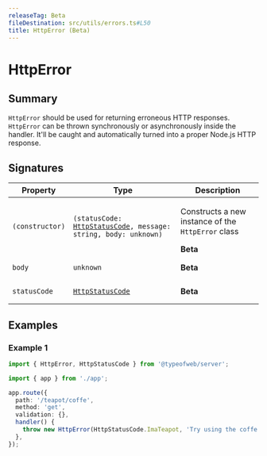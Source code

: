 ```yaml
---
releaseTag: Beta
fileDestination: src/utils/errors.ts#L50
title: HttpError (Beta)
---
```


# HttpError

## Summary

`HttpError` should be used for returning erroneous HTTP responses. `HttpError` can be thrown synchronously or asynchronously inside the handler. It'll be caught and automatically turned into a proper Node.js HTTP response.

## Signatures

<table><thead><tr><th>Property</th><th>Type</th><th>Description</th></tr></thead><tbody><tr id="constructor"><td><h3 aria-hidden="true" tabindex="-1" hidden>(constructor)</h3><pre class="language-ts"><code>(constructor)</code></pre></td><td><pre class="language-ts"><code>(statusCode: <a href="HttpStatusCode.md">HttpStatusCode</a>, message: string, body: unknown)</code></pre></td><td><div><p>Constructs a new instance of the <code>HttpError</code> class  </p></div><div><strong>Beta</strong></div></td></tr><tr id="body"><td><h3 aria-hidden="true" tabindex="-1" hidden>body</h3><pre class="language-ts"><code>body</code></pre></td><td><pre class="language-ts"><code>unknown</code></pre></td><td><div><strong>Beta</strong></div></td></tr><tr id="statuscode"><td><h3 aria-hidden="true" tabindex="-1" hidden>statusCode</h3><pre class="language-ts"><code>statusCode</code></pre></td><td><pre class="language-ts"><code><a href="HttpStatusCode.md">HttpStatusCode</a></code></pre></td><td><div><strong>Beta</strong></div></td></tr></tbody></table>

## Examples

### Example 1

```ts
import { HttpError, HttpStatusCode } from '@typeofweb/server';

import { app } from './app';

app.route({
  path: '/teapot/coffe',
  method: 'get',
  validation: {},
  handler() {
    throw new HttpError(HttpStatusCode.ImaTeapot, 'Try using the coffe machine instead!');
  },
});
```
